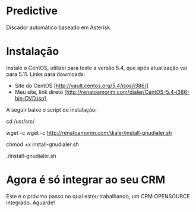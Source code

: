 # Predictive

Discador automático baseado em Asterisk.

# Instalação

Instale o CentOS, utilizei para teste a versão 5.4, que após atualização vai para 5.11. Links para downloads:

- Site do CentOS [http://vault.centos.org/5.4/isos/i386/]
- Meu site, link direto [http://renatoamorim.com/dialer/CentOS-5.4-i386-bin-DVD.iso]

A seguir baixe o script de instalação:

cd /usr/src/

wget -c  wget -c http://renatoamorim.com/dialer/install-gnudialer.sh

chmod +x install-gnudialer.sh

./install-gnudialer.sh


# Agora é só integrar ao seu CRM

Este é o próximo passo no qual estou trabalhando, um CRM OPENSOURCE integrado. Aguarde!
